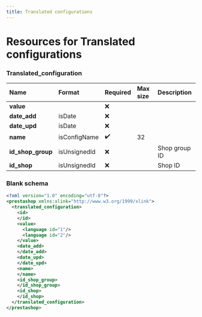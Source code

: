 ```yaml
---
title: Translated configurations
---
```


# Resources for Translated configurations

### Translated_configuration

|       Name        |    Format    | Required | Max size |  Description  |
| :---------------- | :----------- | :------- | :------- | :------------ |
| **value**         |              | ❌        |          |               |
| **date_add**      | isDate       | ❌        |          |               |
| **date_upd**      | isDate       | ❌        |          |               |
| **name**          | isConfigName | ✔️       | 32       |               |
| **id_shop_group** | isUnsignedId | ❌        |          | Shop group ID |
| **id_shop**       | isUnsignedId | ❌        |          | Shop ID       |


### Blank schema

```xml
<?xml version="1.0" encoding="utf-8"?>
<prestashop xmlns:xlink="http://www.w3.org/1999/xlink">
  <translated_configuration>
    <id>
    </id>
    <value>
      <language id="1"/>
      <language id="2"/>
    </value>
    <date_add>
    </date_add>
    <date_upd>
    </date_upd>
    <name>
    </name>
    <id_shop_group>
    </id_shop_group>
    <id_shop>
    </id_shop>
  </translated_configuration>
</prestashop>
```

